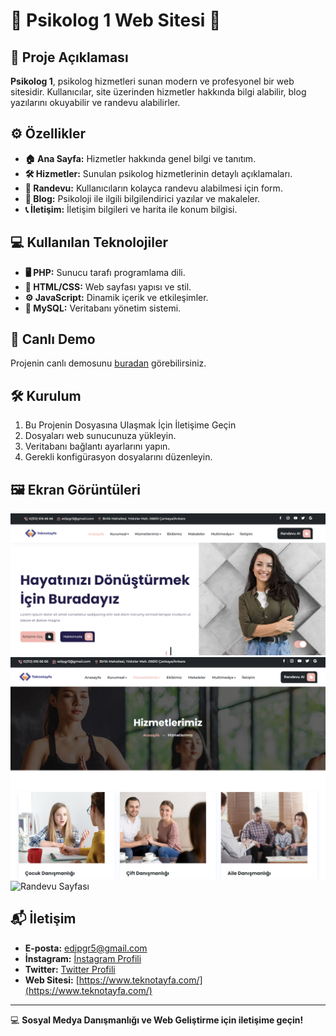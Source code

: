 # 🌟 Psikolog 1 Web Sitesi 🌟

## 📝 Proje Açıklaması
**Psikolog 1**, psikolog hizmetleri sunan modern ve profesyonel bir web sitesidir. Kullanıcılar, site üzerinden hizmetler hakkında bilgi alabilir, blog yazılarını okuyabilir ve randevu alabilirler.

## ⚙️ Özellikler
- **🏠 Ana Sayfa:** Hizmetler hakkında genel bilgi ve tanıtım.
- **🛠 Hizmetler:** Sunulan psikolog hizmetlerinin detaylı açıklamaları.
- **📅 Randevu:** Kullanıcıların kolayca randevu alabilmesi için form.
- **📝 Blog:** Psikoloji ile ilgili bilgilendirici yazılar ve makaleler.
- **📞 İletişim:** İletişim bilgileri ve harita ile konum bilgisi.

## 💻 Kullanılan Teknolojiler
- **🖥 PHP:** Sunucu tarafı programlama dili.
- **🔧 HTML/CSS:** Web sayfası yapısı ve stil.
- **⚙️ JavaScript:** Dinamik içerik ve etkileşimler.
- **💾 MySQL:** Veritabanı yönetim sistemi.

## 🚀 Canlı Demo
Projenin canlı demosunu [buradan](https://psikolog1.teknotayfa.com/) görebilirsiniz.

## 🛠 Kurulum
1. Bu Projenin Dosyasına Ulaşmak İçin İletişime Geçin
2. Dosyaları web sunucunuza yükleyin.
3. Veritabanı bağlantı ayarlarını yapın.
4. Gerekli konfigürasyon dosyalarını düzenleyin.

## 🖼 Ekran Görüntüleri
![Ana Sayfa](https://github.com/Atehxs/website-project-1/blob/main/Ana%20Sayfa.png)
![Hizmetler Sayfası](https://github.com/Atehxs/website-project-1/blob/main/Hizmetler.png)
![Randevu Sayfası](https://github.com/Atehxs/website-project-1/blob/main/Randevu%20Sayfas%C4%B1.png)

## 📬 İletişim
- **E-posta:** edipgr5@gmail.com
- **İnstagram:** [İnstagram Profili](https://www.instagram.com/gur_edip/)
- **Twitter:** [Twitter Profili](https://x.com/ecanoney)
- **Web Sitesi:** [https://www.teknotayfa.com/](https://www.teknotayfa.com/)

---
💻 **Sosyal Medya Danışmanlığı ve Web Geliştirme için iletişime geçin!**
